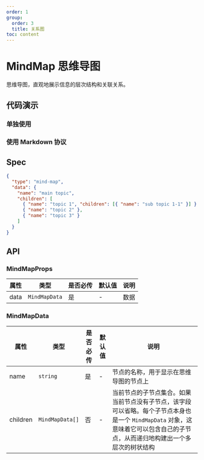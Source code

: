 ```yaml
---
order: 1
group:
  order: 3
  title: 关系图
toc: content
---
```


# MindMap 思维导图

思维导图，直观地展示信息的层次结构和关联关系。

## 代码演示

### 单独使用

<code src="./demos/common"></code>

### 使用 Markdown 协议

<code src="./demos/markdown"></code>

## Spec

```json
{
  "type": "mind-map",
  "data": {
    "name": "main topic",
    "children": [
      { "name": "topic 1", "children": [{ "name": "sub topic 1-1" }] },
      { "name": "topic 2" },
      { "name": "topic 3" }
    ]
  }
}
```

## API

### MindMapProps

| 属性 | 类型          | 是否必传 | 默认值 | 说明 |
| ---- | ------------- | -------- | ------ | ---- |
| data | `MindMapData` | 是       | -      | 数据 |

### MindMapData

| 属性     | 类型            | 是否必传 | 默认值 | 说明                                                                                                                                                                          |
| -------- | --------------- | -------- | ------ | ----------------------------------------------------------------------------------------------------------------------------------------------------------------------------- |
| name     | `string`        | 是       | -      | 节点的名称，用于显示在思维导图的节点上                                                                                                                                        |
| children | `MindMapData[]` | 否       | -      | 当前节点的子节点集合。如果当前节点没有子节点，该字段可以省略。每个子节点本身也是一个 `MindMapData` 对象，这意味着它可以包含自己的子节点，从而递归地构建出一个多层次的树状结构 |
